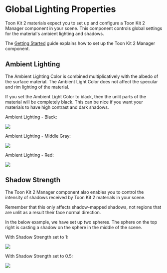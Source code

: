 Global Lighting Properties
==========================

Toon Kit 2 materials expect you to set up and configure a Toon Kit 2 Manager component in your scene. This component controls global settings for the material's ambient lighting and shadows.

The [Getting Started](getting-started) guide explains how to set up the Toon Kit 2 Manager component.

Ambient Lighting
----------------

The Ambient Lighting Color is combined multiplicatively with the albedo of the surface material. The Ambient Light Color does not affect the specular and rim lighting of the material.

If you set the Ambient Light Color to black, then the unlit parts of the material will be completely black. This can be nice if you want your materials to have high contrast and dark shadows.

Ambient Lighting - Black:

![](/img/toon-kit-2/global-lighting/ambient-black.webp)

Ambient Lighting - Middle Gray:

![](/img/toon-kit-2/global-lighting/ambient-gray.webp)

Ambient Lighting - Red:

![](/img/toon-kit-2/global-lighting/ambient-red.webp)

Shadow Strength
---------------

The Toon Kit 2 Manager component also enables you to control the intensity of shadows received by Toon Kit 2 materials in your scene.

Remember that this only affects shadow-mapped shadows, not regions that are unlit as a result their face normal direction.

In the below example, we have set up two spheres. The sphere on the top right is casting a shadow on the sphere in the middle of the scene.

With Shadow Strength set to 1:

![](/img/toon-kit-2/global-lighting/shadow-strength-1.0.webp)

With Shadow Strength set to 0.5:

![](/img/toon-kit-2/global-lighting/shadow-strength-0.5.webp)
